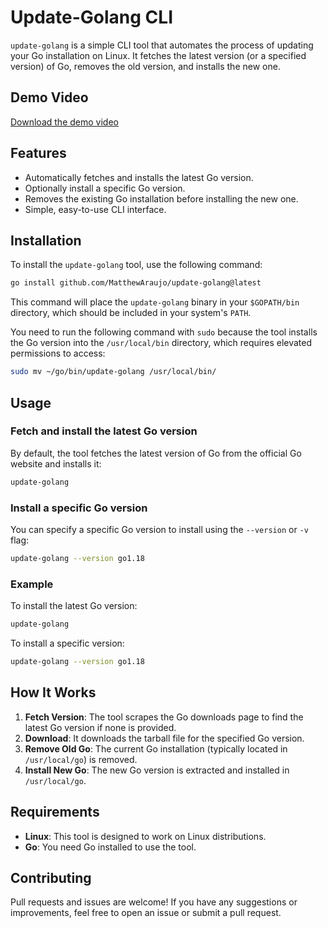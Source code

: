 # Update-Golang CLI

`update-golang` is a simple CLI tool that automates the process of updating your Go installation on Linux. It fetches the latest version (or a specified version) of Go, removes the old version, and installs the new one.

## Demo Video

[Download the demo video](https://drive.google.com/uc?id=1RfJe9IazW80lA8Os4hovXiKU3-yyzZmr)

## Features

- Automatically fetches and installs the latest Go version.
- Optionally install a specific Go version.
- Removes the existing Go installation before installing the new one.
- Simple, easy-to-use CLI interface.

## Installation

To install the `update-golang` tool, use the following command:

```bash
go install github.com/MatthewAraujo/update-golang@latest
```

This command will place the `update-golang` binary in your `$GOPATH/bin` directory, which should be included in your system's `PATH`.

You need to run the following command with `sudo` because the tool installs the Go version into the `/usr/local/bin` directory, which requires elevated permissions to access:

```bash
sudo mv ~/go/bin/update-golang /usr/local/bin/
```

## Usage

### Fetch and install the latest Go version

By default, the tool fetches the latest version of Go from the official Go website and installs it:

```bash
update-golang
```

### Install a specific Go version

You can specify a specific Go version to install using the `--version` or `-v` flag:

```bash
update-golang --version go1.18
```

### Example

To install the latest Go version:

```bash
update-golang
```

To install a specific version:

```bash
update-golang --version go1.18
```

## How It Works

1. **Fetch Version**: The tool scrapes the Go downloads page to find the latest Go version if none is provided.
2. **Download**: It downloads the tarball file for the specified Go version.
3. **Remove Old Go**: The current Go installation (typically located in `/usr/local/go`) is removed.
4. **Install New Go**: The new Go version is extracted and installed in `/usr/local/go`.

## Requirements

- **Linux**: This tool is designed to work on Linux distributions.
- **Go**: You need Go installed to use the tool.

## Contributing

Pull requests and issues are welcome! If you have any suggestions or improvements, feel free to open an issue or submit a pull request.